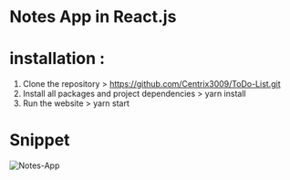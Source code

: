 # Notes App in React.js
# installation :
1. Clone the repository > https://github.com/Centrix3009/ToDo-List.git
2. Install all packages and project dependencies > yarn install
3. Run the website > yarn start

# Snippet   
![Notes-App](https://github.com/user-attachments/assets/c0b371bf-2340-4cca-9da4-cbbc846f7e63)
